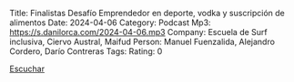Title: Finalistas Desafío Emprendedor en deporte, vodka y suscripción de alimentos
Date: 2024-04-06
Category: Podcast
Mp3: https://s.danilorca.com/2024-04-06.mp3
Company: Escuela de Surf inclusiva, Ciervo Austral, Maifud
Person: Manuel Fuenzalida, Alejandro Cordero, Darío Contreras
Tags: 
Rating: 0

<a href="https://s.danilorca.com/2024-04-06.mp3" type="audio/mpeg">
Escuchar
</a>
